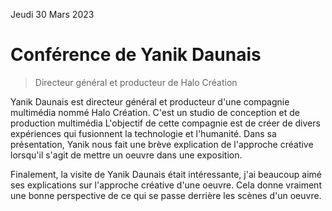 Jeudi 30 Mars 2023

# Conférence de Yanik Daunais 
> Directeur général et producteur de Halo Création

Yanik Daunais est directeur général et producteur d'une compagnie multimédia nommé Halo Création. C'est un studio de conception et de production multimédia L'objectif de cette compagnie est de créer de divers expériences qui fusionnent la technologie et l'humanité. Dans sa présentation, Yanik nous fait une brève explication de l'approche créative lorsqu'il s'agit de mettre un oeuvre dans une exposition.

Finalement, la visite de Yanik Daunais était intéressante, j'ai beaucoup aimé ses explications sur l'approche créative d'une oeuvre. Cela donne vraiment une bonne perspective de ce qui se passe derrière les scènes d'un oeuvre. 
